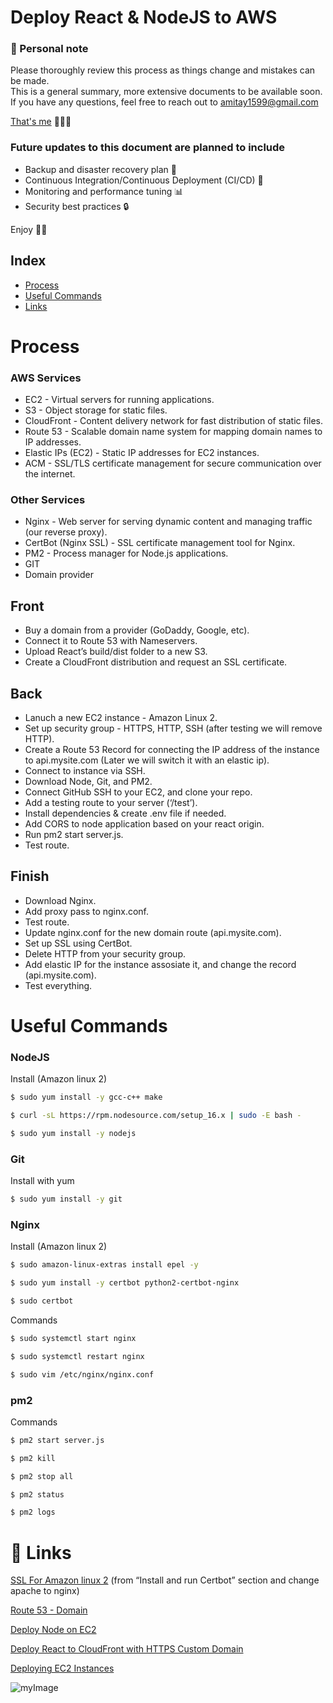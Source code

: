 
# Deploy React & NodeJS to AWS

### 👋 Personal note
Please thoroughly review this process as things change and mistakes can be made.  
This is a general summary, more extensive documents to be available soon.
If you have any questions, feel free to reach out to <amitay1599@gmail.com>



[That's me](https://www.amitaycohen.com/) 🧑🏼‍🚀 


###  Future updates to this document are planned to include
- Backup and disaster recovery plan 💾
- Continuous Integration/Continuous Deployment (CI/CD) 🤖
- Monitoring and performance tuning 📊
- Security best practices 🔒

Enjoy 🚀🚀


## Index

* [Process](#Process)
* [Useful Commands](#Useful-Commands)
* [Links](#-links)



# Process

### AWS Services
- EC2 - Virtual servers for running applications.
- S3 - Object storage for static files.
- CloudFront - Content delivery network for fast distribution of static files.
- Route 53 - Scalable domain name system for mapping domain names to IP addresses.
- Elastic IPs (EC2) - Static IP addresses for EC2 instances.
- ACM - SSL/TLS certificate management for secure communication over the internet.

### Other Services
- Nginx - Web server for serving dynamic content and managing traffic (our reverse proxy).
- CertBot (Nginx SSL) - SSL certificate management tool for Nginx.
- PM2 - Process manager for Node.js applications.
- GIT
- Domain provider 


## Front
* Buy a domain from a provider (GoDaddy, Google, etc).
* Connect it to Route 53 with Nameservers.
* Upload React’s build/dist folder to a new S3.
* Create a CloudFront distribution and request an SSL certificate.

## Back
* Lanuch a new EC2 instance - Amazon Linux 2.
* Set up security group - HTTPS, HTTP, SSH (after testing we will remove HTTP). 
* Create a Route 53 Record for connecting the IP address of the instance to api.mysite.com (Later we will switch it with an elastic ip).
* Connect to instance via SSH.
* Download Node, Git, and PM2.
* Connect GitHub SSH to your EC2, and clone your repo.
* Add a testing route to your server (‘/test’).
* Install dependencies & create .env file if needed.
* Add CORS to node application based on your react origin.
* Run pm2 start server.js.
* Test route.

## Finish
* Download Nginx.
* Add proxy pass to nginx.conf.
* Test route.
* Update nginx.conf for the new domain route (api.mysite.com).
* Set up SSL using CertBot.
* Delete HTTP from your security group.
* Add elastic IP for the instance assosiate it, and  change the record (api.mysite.com).
* Test everything.



# Useful Commands


### NodeJS
Install (Amazon linux 2)

```bash
$ sudo yum install -y gcc-c++ make
```

```bash
$ curl -sL https://rpm.nodesource.com/setup_16.x | sudo -E bash -
```

```bash
$ sudo yum install -y nodejs
```


### Git
Install with yum

```bash
$ sudo yum install -y git
```



### Nginx

Install (Amazon linux 2)
```bash
$ sudo amazon-linux-extras install epel -y 
```

```bash
$ sudo yum install -y certbot python2-certbot-nginx
```

```bash
$ sudo certbot
```

Commands
```bash
$ sudo systemctl start nginx
```

```bash
$ sudo systemctl restart nginx
```

```bash
$ sudo vim /etc/nginx/nginx.conf
```



### pm2

Commands
```bash
$ pm2 start server.js 
```

```bash
$ pm2 kill 
```

```bash
$ pm2 stop all
```

```bash
$ pm2 status
```

```bash
$ pm2 logs
```


# 🔗 Links


[SSL For Amazon linux 2](https://docs.aws.amazon.com/AWSEC2/latest/UserGuide/SSL-on-amazon-linux-2.html#letsencrypt)
(from “Install and run Certbot” section and change apache to nginx)


[Route 53 - Domain  ](https://www.youtube.com/watch?v=jDz4j_kkyLA)

[Deploy Node on EC2](https://www.youtube.com/watch?v=_EBARqreeao)

[Deploy React to CloudFront with HTTPS Custom Domain](https://www.youtube.com/watch?v=lPVgfSXTE1Y&t=1s)

[Deploying EC2 Instances](https://www.youtube.com/watch?v=GEVbYQWWJkQ)



![myImage](https://media.giphy.com/media/XRB1uf2F9bGOA/giphy.gif)






